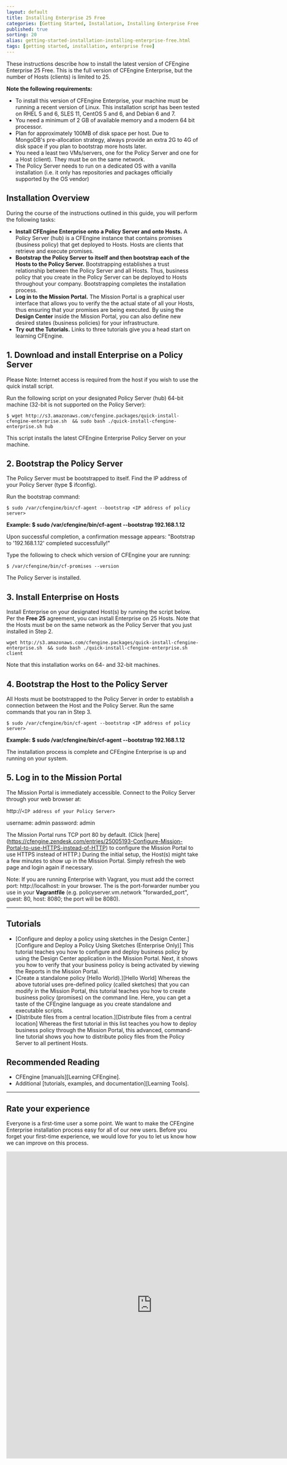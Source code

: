 ```yaml
---
layout: default
title: Installing Enterprise 25 Free
categories: [Getting Started, Installation, Installing Enterprise Free 25]
published: true
sorting: 20
alias: getting-started-installation-installing-enterprise-free.html
tags: [getting started, installation, enterprise free]
---
```


These instructions describe how to install the latest version of CFEngine Enterprise 25 Free. This is the full
version of CFEngine Enterprise, but the number of Hosts (clients) is limited to 25.

**Note the following requirements:**

* To install this version of CFEngine Enterprise, your machine must be running a recent version of Linux.
This installation script has been tested on RHEL 5 and 6, SLES 11, CentOS 5 and 6, and Debian 6 and 7.
* You need a minimum of 2 GB of available memory and a modern 64 bit processor.
* Plan for approximately 100MB of disk space per host. Due to MongoDB's pre-allocation strategy, always provide an
extra 2G to 4G of disk space if you plan to bootstrap more hosts later.
* You need a least two VMs/servers, one for the Policy Server and one for a Host (client). They must be on the same network.
* The Policy Server needs to run on a dedicated OS with a vanilla installation (i.e. it only has repositories and packages officially
supported by the OS vendor)

## Installation Overview

During the course of the instructions outlined in this guide, you will perform the following tasks:

* **Install CFEngine Enterprise onto a Policy Server and onto Hosts.**
A Policy Server (hub) is a CFEngine instance that contains promises (business policy) that get deployed to Hosts.
Hosts are clients that retrieve and execute promises.
* **Bootstrap the Policy Server to itself and then bootstrap each of the Hosts to the Policy Server.** Bootstrapping establishes a trust relationship between the Policy Server
and all Hosts. Thus, business policy that you create in the Policy Server can be deployed to Hosts throughout your company.
Bootstrapping completes the installation process.
* **Log in to the Mission Portal.** The Mission Portal is a graphical user interface that allows you to verify the
the actual state of all your Hosts, thus ensuring that your promises are being executed. By using the **Design Center** inside the Mission Portal, you
can also define new desired states (business policies) for your infrastructure.
* **Try out the Tutorials.** Links to three tutorials give you a head start on learning CFEngine.


## 1. Download and install Enterprise on a Policy Server

Please Note: Internet access is required from the host if you wish to use the quick install script.

Run the following script on your designated Policy Server (hub) 64-bit machine (32-bit is not supported on the Policy Server):

```
$ wget http://s3.amazonaws.com/cfengine.packages/quick-install-cfengine-enterprise.sh  && sudo bash ./quick-install-cfengine-enterprise.sh hub
```

This script installs the latest CFEngine Enterprise Policy Server on your machine.

## 2. Bootstrap the Policy Server

The Policy Server must be bootstrapped to itself. Find the IP address of your Policy Server (type $ ifconfig).

Run the bootstrap command:

```
$ sudo /var/cfengine/bin/cf-agent --bootstrap <IP address of policy server>
```

**Example: $ sudo /var/cfengine/bin/cf-agent --bootstrap 192.168.1.12**

Upon successful completion, a confirmation message appears: "Bootstrap to '192.168.1.12' completed successfully!"

Type the following to check which version of CFEngine your are running:

```
$ /var/cfengine/bin/cf-promises --version
```

The Policy Server is installed.

## 3. Install Enterprise on Hosts

Install Enterprise on your designated Host(s) by running the script below. Per the **Free 25** agreement, you can
install Enterprise on 25 Hosts. Note that the Hosts must be
on the same network as the Policy Server that you just installed in Step 2.

```
wget http://s3.amazonaws.com/cfengine.packages/quick-install-cfengine-enterprise.sh  && sudo bash ./quick-install-cfengine-enterprise.sh client
```

Note that this installation works on 64- and 32-bit machines.

## 4. Bootstrap the Host to the Policy Server

All Hosts must be bootstrapped to the Policy Server in order to establish a connection between the Host and
the Policy Server. Run the same commands that you ran in Step 3.

```
$ sudo /var/cfengine/bin/cf-agent --bootstrap <IP address of policy server>
```

**Example: $ sudo /var/cfengine/bin/cf-agent --bootstrap 192.168.1.12**

The installation process is complete and CFEngine Enterprise is up and running on your system.

## 5. Log in to the Mission Portal

The Mission Portal is immediately accessible. Connect to the Policy Server
through your web browser at:

http://`<IP address of your Policy Server>`

username: admin
password: admin

The Mission Portal runs TCP port 80 by default. (Click [here] (https://cfengine.zendesk.com/entries/25005193-Configure-Mission-Portal-to-use-HTTPS-instead-of-HTTP)
to configure the Mission Portal to use HTTPS instead of HTTP.) During the initial setup, the Host(s) might take a few minutes to show up in the Mission Portal. Simply refresh the web page
and login again if necessary.

Note: If you are running Enterprise with Vagrant, you must add the
correct port: http://localhost:<port> in your browser.  The <port> is the port-forwarder
number you use in your **Vagrantfile** (e.g. policyserver.vm.network "forwarded_port", guest: 80, host: 8080; the port will be 8080).

<hr>

## Tutorials

* [Configure and deploy a policy using sketches in the Design Center.][Configure and Deploy a Policy Using Sketches (Enterprise Only)] This tutorial
teaches you how to configure and deploy business policy by using the Design Center application in the Mission Portal. Next, it shows you how to verify
that your business policy is being activated by viewing the Reports in the Mission Portal.
* [Create a standalone policy (Hello World).][Hello World] Whereas the above tutorial uses pre-defined policy (called sketches) that you can modify in the Mission Portal, this
tutorial teaches you how to create business policy (promises) on the command line. Here, you
can get a taste of the CFEngine language as you create standalone and executable scripts.
* [Distribute files from a central location.][Distribute files from a central location] Whereas the first tutorial in this list teaches you how to deploy business policy
through the Mission Portal, this advanced, command-line tutorial shows you how to distribute policy files from the Policy Server to all pertinent Hosts.

## Recommended Reading

* CFEngine [manuals][Learning CFEngine].
* Additional [tutorials, examples, and documentation][Learning Tools].

<hr>

## Rate your experience

Everyone is a first-time user a some point. We want to make the CFEngine Enterprise installation process easy for all of our new users.
Before you forget your first-time experience, we would love for you to let us know how we can improve on this process.

<iframe src="https://docs.google.com/forms/d/1-D5ny2_5HDmPBpRR69aZeC-dVY08VlDouCsdGXBCnyc/viewform?embedded=true" width="760" height="800" frameborder="0" marginheight="0" marginwidth="0">Loading...</iframe>
